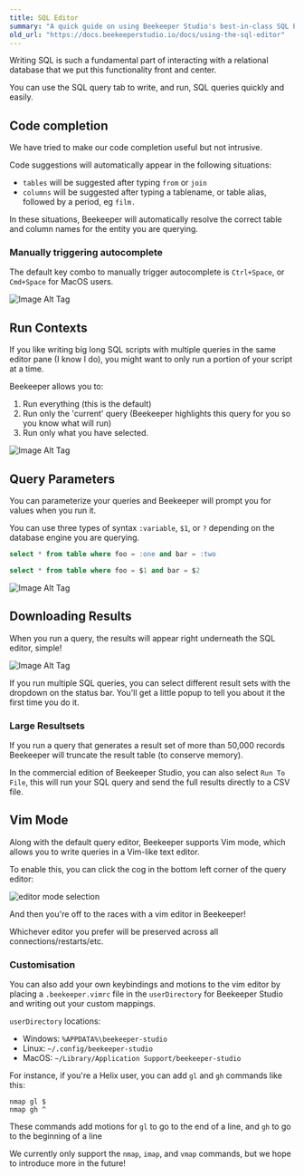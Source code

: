 ```yaml
---
title: SQL Editor
summary: "A quick guide on using Beekeeper Studio's best-in-class SQL Editor"
old_url: "https://docs.beekeeperstudio.io/docs/using-the-sql-editor"
---
```


Writing SQL is such a fundamental part of interacting with a relational database that we put this functionality front and center.

You can use the SQL query tab to write, and run, SQL queries quickly and easily.

## Code completion

We have tried to make our code completion useful but not intrusive.

Code suggestions will automatically appear in the following situations:

- `tables` will be suggested after typing `from` or `join`
- `columns` will be suggested after typing a tablename, or table alias, followed by a period, eg `film.`

In these situations, Beekeeper will automatically resolve the correct table and column names for the entity you are querying.

### Manually triggering autocomplete

The default key combo to manually trigger autocomplete is `Ctrl+Space`, or `Cmd+Space` for MacOS users.

![Image Alt Tag](assets/images/using-the-sql-editor-11.png)

## Run Contexts

If you like writing big long SQL scripts with multiple queries in the same editor pane (I know I do), you might want to only run a portion of your script at a time.

Beekeeper allows you to:

1. Run everything (this is the default)
2. Run only the 'current' query (Beekeeper highlights this query for you so you know what will run)
3. Run only what you have selected.

![Image Alt Tag](assets/images/using-the-sql-editor-12.png)

## Query Parameters

You can parameterize your queries and Beekeeper will prompt you for values when you run it.

You can use three types of syntax `:variable`, `$1`, or `?` depending on the database engine you are querying.

```sql
select * from table where foo = :one and bar = :two

select * from table where foo = $1 and bar = $2
```
![Image Alt Tag](assets/images/using-the-sql-editor-13.png)


## Downloading Results

When you run a query, the results will appear right underneath the SQL editor, simple!

![Image Alt Tag](assets/images/using-the-sql-editor-99.png)

If you run multiple SQL queries, you can select different result sets with the dropdown on the status bar. You'll get a little popup to tell you about it the first time you do it.

### Large Resultsets

If you run a query that generates a result set of more than 50,000 records Beekeeper will truncate the result table (to conserve memory).

In the commercial edition of Beekeeper Studio, you can also select `Run To File`, this will run your SQL query and send the full results directly to a CSV file.

## Vim Mode
Along with the default query editor, Beekeeper supports Vim mode, which allows you to write queries in a Vim-like text editor.

To enable this, you can click the cog in the bottom left corner of the query editor:

![editor mode selection](assets/images/using-the-sql-editor-155.png)

And then you're off to the races with a vim editor in Beekeeper!

Whichever editor you prefer will be preserved across all connections/restarts/etc.

### Customisation
You can also add your own keybindings and motions to the vim editor by placing a `.beekeeper.vimrc` file in the `userDirectory` for Beekeeper Studio and writing out your custom mappings.

`userDirectory` locations:
- Windows: `%APPDATA%\beekeeper-studio`
- Linux: `~/.config/beekeeper-studio`
- MacOS: `~/Library/Application Support/beekeeper-studio`

For instance, if you're a Helix user, you can add `gl` and `gh` commands like this:

```
nmap gl $
nmap gh ^
```

These commands add motions for `gl` to go to the end of a line, and `gh` to go to the beginning of a line

We currently only support the `nmap`, `imap`, and `vmap` commands, but we hope to introduce more in the future!


